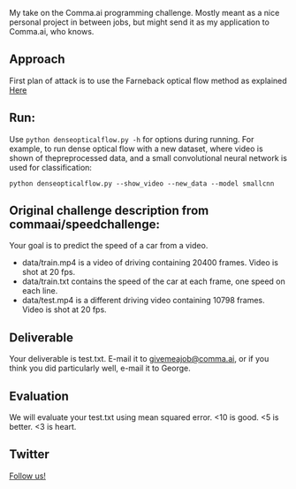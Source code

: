My take on the Comma.ai programming challenge. Mostly meant as a nice personal project in between jobs, but might send it as my application to Comma.ai, who knows.

Approach
-----

First plan of attack is to use the Farneback optical flow method as explained <a href="https://docs.opencv.org/3.4/d4/dee/tutorial_optical_flow.html"> Here </a>

Run:
-------------

Use `python denseopticalflow.py -h` for options during running. For example, to run dense optical flow with a new dataset, where video is shown of thepreprocessed data, and a small convolutional neural network is used for classification:

`python denseopticalflow.py --show_video --new_data --model smallcnn`


Original challenge description from commaai/speedchallenge:
-----------------------------------------------------------

Your goal is to predict the speed of a car from a video.

- data/train.mp4 is a video of driving containing 20400 frames. Video is shot at 20 fps.
- data/train.txt contains the speed of the car at each frame, one speed on each line.
- data/test.mp4 is a different driving video containing 10798 frames. Video is shot at 20 fps.

Deliverable
-----

Your deliverable is test.txt. E-mail it to givemeajob@comma.ai, or if you think you did particularly well, e-mail it to George.

Evaluation
-----

We will evaluate your test.txt using mean squared error. <10 is good. <5 is better. <3 is heart.

Twitter
------

<a href="https://twitter.com/comma_ai">Follow us!</a>

